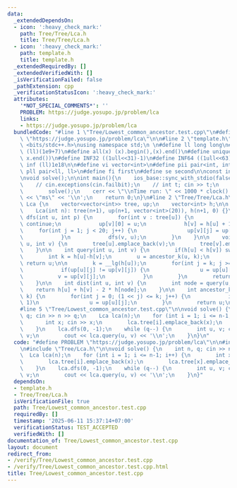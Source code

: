 ```yaml
---
data:
  _extendedDependsOn:
  - icon: ':heavy_check_mark:'
    path: Tree/Tree/Lca.h
    title: Tree/Tree/Lca.h
  - icon: ':heavy_check_mark:'
    path: template.h
    title: template.h
  _extendedRequiredBy: []
  _extendedVerifiedWith: []
  _isVerificationFailed: false
  _pathExtension: cpp
  _verificationStatusIcon: ':heavy_check_mark:'
  attributes:
    '*NOT_SPECIAL_COMMENTS*': ''
    PROBLEM: https://judge.yosupo.jp/problem/lca
    links:
    - https://judge.yosupo.jp/problem/lca
  bundledCode: "#line 1 \"Tree/Lowest_common_ancestor.test.cpp\"\n#define PROBLEM\
    \ \"https://judge.yosupo.jp/problem/lca\"\n\n#line 2 \"template.h\"\n\n#include\
    \ <bits/stdc++.h>\nusing namespace std;\n \n#define ll long long\n#define MOD\
    \ (ll)(1e9+7)\n#define all(x) (x).begin(),(x).end()\n#define unique(x) x.erase(unique(all(x)),\
    \ x.end())\n#define INF32 ((1ull<<31)-1)\n#define INF64 ((1ull<<63)-1)\n#define\
    \ inf (ll)1e18\n\n#define vi vector<int>\n#define pii pair<int, int>\n#define\
    \ pll pair<ll, ll>\n#define fi first\n#define se second\n\nconst int mod = 998244353;\n\
    \nvoid solve();\n\nint main(){\n    ios_base::sync_with_stdio(false);cin.tie(NULL);\n\
    \    // cin.exceptions(cin.failbit);\n    // int t; cin >> t;\n    // while(t--)\n\
    \        solve();\n    cerr << \"\\nTime run: \" << 1000 * clock() / CLOCKS_PER_SEC\
    \ << \"ms\" << '\\n';\n    return 0;\n}\n#line 2 \"Tree/Tree/Lca.h\"\n\nstruct\
    \ Lca {\n    vector<vector<int>> tree, up;\n    vector<int> h;\n\n    Lca() {}\n\
    \    Lca(int n): tree(n+1), up(n+1, vector<int>(20)), h(n+1, 0) {}\n\n    void\
    \ dfs(int u, int p) {\n        for(int v : tree[u]) {\n            if(v == p)\
    \ continue;\n            up[v][0] = u;\n            h[v] = h[u] + 1;\n       \
    \     for(int j = 1; j < 20; j++) {\n                up[v][j] = up[up[v][j-1]][j-1];\n\
    \            }\n            dfs(v, u);\n        }\n    }\n\n    void addEdge(int\
    \ u, int v) {\n        tree[u].emplace_back(v);\n        tree[v].emplace_back(u);\n\
    \    }\n\n    int query(int u, int v) {\n        if(h[u] < h[v]) swap(u, v);\n\
    \        int k = h[u]-h[v];\n        u = ancestor_k(u, k);\n        if(u == v)\
    \ return u;\n\n        k = __lg(h[u]);\n        for(int j = k; j >= 0; j--) {\n\
    \            if(up[u][j] != up[v][j]) {\n                u = up[u][j];\n     \
    \           v = up[v][j];\n            }\n        }\n        return up[u][0];\n\
    \    }\n\n    int dist(int u, int v) {\n        int node = query(u, v);\n    \
    \    return h[u] + h[v] - 2 * h[node];\n    }\n\n    int ancestor_k(int u, int\
    \ k) {\n        for(int j = 0; (1 << j) <= k; j++) {\n            if(k >> j &\
    \ 1)\n                u = up[u][j];\n        }\n        return u;\n    }\n};\n\
    #line 5 \"Tree/Lowest_common_ancestor.test.cpp\"\n\nvoid solve() {\n    int n,\
    \ q; cin >> n >> q;\n    Lca lca(n);\n    for (int i = 1; i <= n-1; i++) {\n \
    \       int x; cin >> x;\n        lca.tree[i].emplace_back(x);\n        lca.tree[x].emplace_back(i);\n\
    \    }\n    lca.dfs(0, -1);\n    while (q--) {\n        int u, v; cin >> u >>\
    \ v;\n        cout << lca.query(u, v) << '\\n';\n    }\n}\n"
  code: "#define PROBLEM \"https://judge.yosupo.jp/problem/lca\"\n\n#include \"../template.h\"\
    \n#include \"Tree/Lca.h\"\n\nvoid solve() {\n    int n, q; cin >> n >> q;\n  \
    \  Lca lca(n);\n    for (int i = 1; i <= n-1; i++) {\n        int x; cin >> x;\n\
    \        lca.tree[i].emplace_back(x);\n        lca.tree[x].emplace_back(i);\n\
    \    }\n    lca.dfs(0, -1);\n    while (q--) {\n        int u, v; cin >> u >>\
    \ v;\n        cout << lca.query(u, v) << '\\n';\n    }\n}"
  dependsOn:
  - template.h
  - Tree/Tree/Lca.h
  isVerificationFile: true
  path: Tree/Lowest_common_ancestor.test.cpp
  requiredBy: []
  timestamp: '2025-06-11 15:37:14+07:00'
  verificationStatus: TEST_ACCEPTED
  verifiedWith: []
documentation_of: Tree/Lowest_common_ancestor.test.cpp
layout: document
redirect_from:
- /verify/Tree/Lowest_common_ancestor.test.cpp
- /verify/Tree/Lowest_common_ancestor.test.cpp.html
title: Tree/Lowest_common_ancestor.test.cpp
---
```


